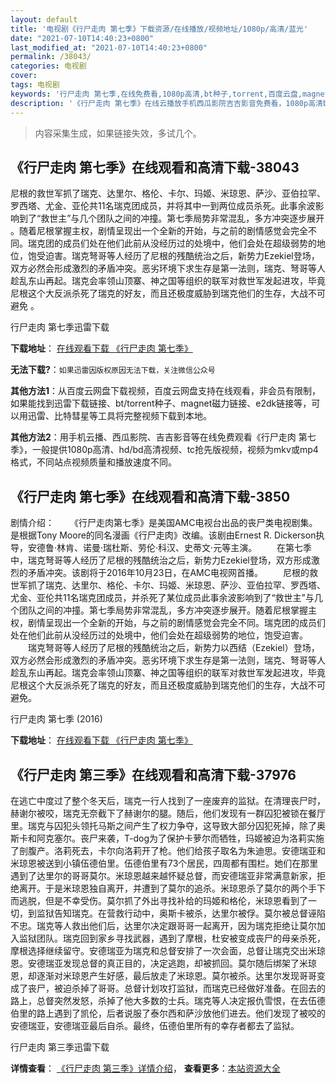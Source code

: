 ```yaml
---
layout: default
title: '电视剧《行尸走肉 第七季》下载资源/在线播放/视频地址/1080p/高清/蓝光'
date: "2021-07-10T14:40:23+0800"
last_modified_at: "2021-07-10T14:40:23+0800"
permalink: /38043/
categories: 电视剧
cover:
tags: 电视剧
keywords: '行尸走肉 第七季,在线免费看,1080p高清,bt种子,torrent,百度云盘,magnet,磁力链,迅雷下载资源'
description: '《行尸走肉 第七季》在线云播放手机西瓜影院吉吉影音免费看，1080p高清bd/hd未删减完整版和tc抢先枪版，mkv/mp4格式，附带bt/torrent种子、magnet/磁力链、百度云盘、网盘资源迅雷下载链接'
---
```


>内容采集生成，如果链接失效，多试几个。


## 《行尸走肉 第七季》在线观看和高清下载-38043

尼根的救世军抓了瑞克、达里尔、格伦、卡尔、玛姬、米琼恩、萨沙、亚伯拉罕、罗西塔、尤金、亚伦共11名瑞克团成员，并将其中一到两位成员杀死。此事余波影响到了“救世主”与几个团队之间的冲撞。第七季局势非常混乱，多方冲突逐步展开 。随着尼根掌握主权，剧情呈现出一个全新的开始，与之前的剧情感觉会完全不同。瑞克团的成员们处在他们此前从没经历过的处境中，他们会处在超级弱势的地位，饱受迫害。瑞克弩哥等人经历了尼根的残酷统治之后，新势力Ezekiel登场，双方必然会形成激烈的矛盾冲突。恶劣环境下求生存是第一法则，瑞克、弩哥等人趁乱东山再起。瑞克会率领山顶寨、神之国等组织的联军对救世军发起进攻，毕竟尼根这个大反派杀死了瑞克的好友，而且还极度威胁到瑞克他们的生存，大战不可避免 。


行尸走肉 第七季迅雷下载

**下载地址**： [在线观看下载 《行尸走肉 第七季》](https://www.993dy.com//vod-detail-id-10343.html) 


**无法下载?**：`如果迅雷因版权原因无法下载，关注微信公众号 `

**其他方法1**：从百度云网盘下载视频，百度云网盘支持在线观看，非会员有限制，如果能找到迅雷下载链接、bt/torrent种子、magnet磁力链接、e2dk链接等，可以用迅雷、比特彗星等工具将完整视频下载到本地。

**其他方法2**：用手机云播、西瓜影院、吉吉影音等在线免费观看《行尸走肉 第七季》，一般提供1080p高清、hd/bd高清视频、tc抢先版视频，视频为mkv或mp4格式，不同站点视频质量和播放速度不同。


## 《行尸走肉 第七季》在线观看和高清下载-3850

剧情介绍： 　　《行尸走肉第七季》是美国AMC电视台出品的丧尸类电视剧集。是根据Tony Moore的同名漫画《行尸走肉》改编。该剧由Ernest R. Dickerson执导，安德鲁·林肯、诺曼·瑞杜斯、劳伦·科汉、史蒂文·元等主演。 　　在第七季中，瑞克弩哥等人经历了尼根的残酷统治之后，新势力Ezekiel登场，双方形成激烈的矛盾冲突。该剧将于2016年10月23日，在AMC电视网首播。 　　尼根的救世军抓了瑞克、达里尔、格伦、卡尔、玛姬、米琼恩、萨沙、亚伯拉罕、罗西塔、尤金、亚伦共11名瑞克团成员，并杀死了某位成员此事余波影响到了“救世主”与几个团队之间的冲撞。第七季局势非常混乱，多方冲突逐步展开。随着尼根掌握主权，剧情呈现出一个全新的开始，与之前的剧情感觉会完全不同。瑞克团的成员们处在他们此前从没经历过的处境中，他们会处在超级弱势的地位，饱受迫害。 　　瑞克弩哥等人经历了尼根的残酷统治之后，新势力以西结（Ezekiel）登场，双方必然会形成激烈的矛盾冲突。恶劣环境下求生存是第一法则，瑞克、弩哥等人趁乱东山再起。瑞克会率领山顶寨、神之国等组织的联军对救世军发起进攻，毕竟尼根这个大反派杀死了瑞克的好友，而且还极度威胁到瑞克他们的生存，大战不可避免。


行尸走肉 第七季 (2016)

**下载地址**： [在线观看下载 《行尸走肉 第七季》](https://www.btbtdy.me/btdy/dy7731.html) 


## 《行尸走肉 第三季》在线观看和高清下载-37976

在逃亡中度过了整个冬天后，瑞克一行人找到了一座废弃的监狱。在清理丧尸时，赫谢尔被咬，瑞克无奈截下了赫谢尔的腿。随后，他们发现有一群囚犯被锁在餐厅里。瑞克与囚犯头领托马斯之间产生了权力争夺，这导致大部分囚犯死掉，除了奥斯卡和阿克塞尔。丧尸来袭，T-dog为了保护卡萝尔而牺牲，玛姬被迫为洛莉实施了剖腹产。洛莉死去，卡尔向洛莉开了枪。他们给孩子取名为朱迪思。安德瑞亚和米琼恩被送到小镇伍德伯里。伍德伯里有73个居民，四周都有围栏。她们在那里遇到了达里尔的哥哥莫尔。米琼恩越来越怀疑总督，而安德瑞亚非常满意新家，拒绝离开。于是米琼恩独自离开，并遭到了莫尔的追杀。米琼恩杀了莫尔的两个手下而逃脱，但是不幸受伤。莫尔抓了外出寻找补给的玛姬和格伦，米琼恩看到了一切，到监狱告知瑞克。在营救行动中，奥斯卡被杀，达里尔被俘。莫尔被总督诬陷不忠。瑞克等人救出他们后，达里尔决定跟哥哥一起离开，因为瑞克拒绝让莫尔加入监狱团队。瑞克回到家乡寻找武器，遇到了摩根，杜安被变成丧尸的母亲杀死，摩根选择继续留守。安德瑞亚为瑞克和总督安排了一次会面，总督让瑞克交出米琼恩。安德瑞亚发现总督的真正目的，决定逃跑，却被抓回。莫尔随后绑架了米琼恩，却逐渐对米琼恩产生好感，最后放走了米琼恩。莫尔被杀。达里尔发现哥哥变成了丧尸，被迫杀掉了哥哥。总督计划攻打监狱，而瑞克已经做好准备。在回去的路上，总督突然发怒，杀掉了他大多数的士兵。瑞克等人决定报仇雪恨，在去伍德伯里的路上遇到了凯伦，后者说服了泰尔西和萨沙放他们进去。他们发现了被咬的安德瑞亚，安德瑞亚最后自杀。最终，伍德伯里所有的幸存者都去了监狱。


行尸走肉 第三季迅雷下载

**详情查看**： [《行尸走肉 第三季》详情介绍](/movie/37976/)， **查看更多**：[本站资源大全](/movie/t/all/)


